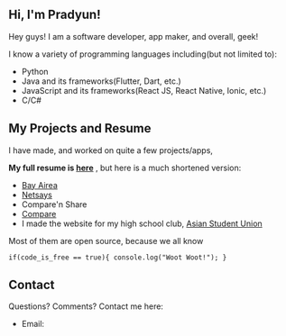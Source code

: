 ## Hi, I'm Pradyun!


Hey guys! I am a software developer, app maker, and overall, geek!

I know a variety of programming languages including(but not limited to):

- Python
- Java and its frameworks(Flutter, Dart, etc.)
- JavaScript and its frameworks(React JS, React Native, Ionic, etc.)
- C/C#



## My Projects and Resume

I have made, and worked on quite a few projects/apps, 

**My full resume is [here](https://docs.google.com/document/d/1mQf6eWdYJ5H7GjqrVakXtlDML5K0DlS3BqxmB5JvDWU/)**
, but here is a much shortened version:

- [Bay Airea](https://pradymagal.github.io/BayAirea/)
- [Netsays](https://github.com/PradyMagal/Netsays)
- Compare'n Share
- [Compare](http://accelerate.im/projects/114)
- I made the website for my high school club, [Asian Student Union](https://asumvhs.org)

Most of them are open source, because we all know 

`
 if(code_is_free == true){
    console.log("Woot Woot!");
 }
`

## Contact

Questions? Comments? Contact me here:

- Email: 
